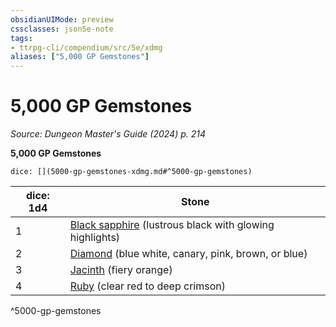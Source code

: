```yaml
---
obsidianUIMode: preview
cssclasses: json5e-note
tags:
- ttrpg-cli/compendium/src/5e/xdmg
aliases: ["5,000 GP Gemstones"]
---
```

# 5,000 GP Gemstones
*Source: Dungeon Master's Guide (2024) p. 214* 

**5,000 GP Gemstones**

`dice: [](5000-gp-gemstones-xdmg.md#^5000-gp-gemstones)`

| dice: 1d4 | Stone |
|-----------|-------|
| 1 | [Black sapphire](Mechanics/items/black-sapphire-xdmg.md) (lustrous black with glowing highlights) |
| 2 | [Diamond](Mechanics/items/diamond-xdmg.md) (blue white, canary, pink, brown, or blue) |
| 3 | [Jacinth](Mechanics/items/jacinth-xdmg.md) (fiery orange) |
| 4 | [Ruby](Mechanics/items/ruby-xdmg.md) (clear red to deep crimson) |
^5000-gp-gemstones